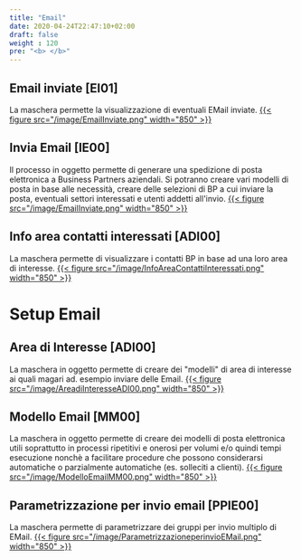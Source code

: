 ```yaml
---
title: "Email"
date: 2020-04-24T22:47:10+02:00
draft: false
weight : 120
pre: "<b> </b>"
---
```

## Email inviate [EI01]
La maschera permette la visualizzazione di eventuali EMail inviate.
[{{< figure src="/image/EmailInviate.png"  width="850"  >}}](/image/EmailInviate.png)
## Invia Email [IE00]
Il processo in oggetto permette di generare una spedizione di posta elettronica a Business Partners aziendali. Si potranno creare vari modelli di posta in base alle necessità, creare delle selezioni di BP a cui inviare la posta, eventuali settori interessati e utenti addetti all'invio.
[{{< figure src="/image/EmailInviate.png"  width="850"  >}}](/image/EmailInviate.png)
## Info area contatti interessati [ADI00]
La maschera permette di visualizzare i contatti BP in base ad una loro area di interesse.
[{{< figure src="/image/InfoAreaContattiInteressati.png"  width="850"  >}}](/image/InfoAreaContattiInteressati.png)
# Setup Email
## Area di Interesse [ADI00]
La maschera in oggetto permette di creare dei "modelli" di area di interesse ai quali magari ad. esempio inviare delle Email. 
[{{< figure src="/image/AreadiInteresseADI00.png"  width="850"  >}}](/image/AreadiInteresseADI00.png)
## Modello Email [MM00]
La maschera in oggetto permette di creare dei modelli di posta elettronica utili soprattutto in processi ripetitivi e onerosi per volumi e/o quindi tempi esecuzione nonchè a facilitare procedure che possono considerarsi automatiche o parzialmente automatiche (es. solleciti a clienti).
[{{< figure src="/image/ModelloEmailMM00.png"  width="850"  >}}](/image/ModelloEmailMM00.png)
## Parametrizzazione per invio email [PPIE00]
La maschera permette di parametrizzare dei gruppi per invio multiplo di EMail.
[{{< figure src="/image/ParametrizzazioneperinvioEMail.png"  width="850"  >}}](/image/ParametrizzazioneperinvioEMail.png)
